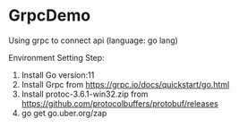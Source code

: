 # GrpcDemo
Using grpc to connect api (language: go lang)

Environment Setting Step:
1. Install Go version:11
2. Install Grpc from https://grpc.io/docs/quickstart/go.html
3. Install protoc-3.6.1-win32.zip from https://github.com/protocolbuffers/protobuf/releases
4. go get go.uber.org/zap

